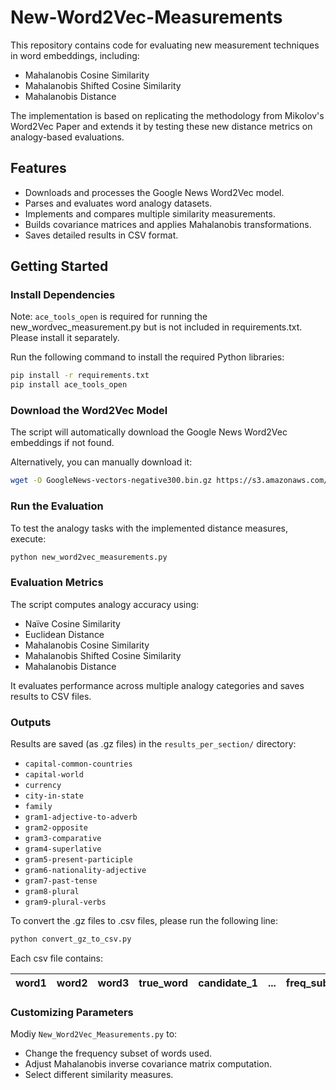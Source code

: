 # New-Word2Vec-Measurements

This repository contains code for evaluating new measurement techniques in word embeddings, including:

- Mahalanobis Cosine Similarity
- Mahalanobis Shifted Cosine Similarity
- Mahalanobis Distance

The implementation is based on replicating the methodology from Mikolov's Word2Vec Paper and extends it by testing these new distance metrics on analogy-based evaluations.

## Features

- Downloads and processes the Google News Word2Vec model.
- Parses and evaluates word analogy datasets.
- Implements and compares multiple similarity measurements.
- Builds covariance matrices and applies Mahalanobis transformations.
- Saves detailed results in CSV format.

## Getting Started

### Install Dependencies

Note: ```ace_tools_open``` is required for running the new_wordvec_measurement.py but is not included in requirements.txt. Please install it separately.

Run the following command to install the required Python libraries:

```bash
pip install -r requirements.txt
pip install ace_tools_open
```

### Download the Word2Vec Model

The script will automatically download the Google News Word2Vec embeddings if not found.

Alternatively, you can manually download it:
```bash
wget -O GoogleNews-vectors-negative300.bin.gz https://s3.amazonaws.com/dl4j-distribution/GoogleNews-vectors-negative300.bin.gz
```

### Run the Evaluation

To test the analogy tasks with the implemented distance measures, execute:

```bash
python new_word2vec_measurements.py
```

### Evaluation Metrics

The script computes analogy accuracy using:
- Naïve Cosine Similarity
- Euclidean Distance
- Mahalanobis Cosine Similarity
- Mahalanobis Shifted Cosine Similarity
- Mahalanobis Distance

It evaluates performance across multiple analogy categories and saves results to CSV files.

### Outputs

Results are saved (as .gz files) in the ```results_per_section/``` directory:

- ```capital-common-countries```
- ```capital-world```
- ```currency```
- ```city-in-state```
- ```family```
- ```gram1-adjective-to-adverb```
- ```gram2-opposite```
- ```gram3-comparative```
- ```gram4-superlative```
- ```gram5-present-participle```
- ```gram6-nationality-adjective```
- ```gram7-past-tense```
- ```gram8-plural```
- ```gram9-plural-verbs```

To convert the .gz files to .csv files, please run the following line: 
```bash
python convert_gz_to_csv.py
```

Each csv file contains:

| word1  | word2  | word3  | true_word  | candidate_1  | ...  | freq_subset  | rcond  | measure  | overall_accuracy  |
|--------|--------|--------|------------|--------------|------|--------------|--------|----------|-------------------|


### Customizing Parameters

Modiy ```New_Word2Vec_Measurements.py``` to:

- Change the frequency subset of words used.
- Adjust Mahalanobis inverse covariance matrix computation.
- Select different similarity measures.
  
